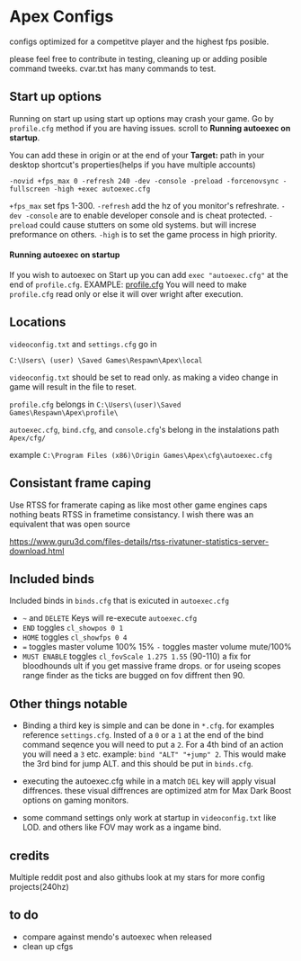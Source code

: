 # Apex Configs
configs optimized for a competitve player and the highest fps posible.

please feel free to contribute in testing, cleaning up or adding posible command tweeks. cvar.txt has many commands to test.

## Start up options
Running on start up using start up options may crash your game. Go by ```profile.cfg``` method if you are having issues. scroll to **Running autoexec on startup**.

You can add these in origin or at the end of your **Target:** path in your desktop shortcut's properties(helps if you have multiple accounts)

```-novid +fps_max 0 -refresh 240 -dev -console -preload -forcenovsync -fullscreen -high +exec autoexec.cfg```

```+fps_max``` set fps 1-300.
```-refresh``` add the hz of you monitor's refreshrate.
```-dev -console``` are to enable developer console and is cheat protected.
```-preload``` could cause stutters on some old systems. but will increse preformance on others.
```-high``` is to set the game process in high priority.

#### Running autoexec on startup

If you wish to autoexec on Start up you can add ```exec "autoexec.cfg"``` at the end of ```profile.cfg```. EXAMPLE: [profile.cfg](https://raw.githubusercontent.com/240hz/ApexConfigs/master/profile.cfg) You will need to make ```profile.cfg``` read only or else it will over wright after execution. 


## Locations

```videoconfig.txt``` and ```settings.cfg``` go in 

```C:\Users\ (user) \Saved Games\Respawn\Apex\local```

```videoconfig.txt``` should be set to read only. as making a video change in game will result in the file to reset.

```profile.cfg``` belongs in ```C:\Users\(user)\Saved Games\Respawn\Apex\profile\``` 

```autoexec.cfg```,   ```bind.cfg```, and ```console.cfg```'s belong in the instalations path ```Apex/cfg/```

example ```C:\Program Files (x86)\Origin Games\Apex\cfg\autoexec.cfg```

## Consistant frame caping

Use RTSS for framerate caping as like most other game engines caps nothing beats RTSS in frametime consistancy. I wish there was an equivalent that was open source

https://www.guru3d.com/files-details/rtss-rivatuner-statistics-server-download.html

## Included binds

Included binds in ```binds.cfg``` that is exicuted in ```autoexec.cfg```

 - ```~``` and ```DELETE``` Keys will re-execute ```autoexec.cfg```
 - ```END``` toggles ```cl_showpos 0 1```
 - ```HOME``` toggles ```cl_showfps 0 4```
 - ```=``` toggles master volume 100% 15% ```-``` toggles master volume mute/100%
 - ```MUST ENABLE``` toggles ```cl_fovScale 1.275 1.55``` (90-110) a fix for bloodhounds ult if you get massive frame drops. or for useing scopes range finder as the ticks are bugged on fov diffrent then 90.

## Other things notable 

- Binding a third key is simple and can be done in ```*.cfg```. for examples reference ```settings.cfg```. Insted of a ```0``` or a ```1``` at the end of the bind command seqence you will need to put a ```2```. For a 4th bind of an action you will need a ```3``` etc. example: ```bind "ALT" "+jump" 2```. This would make the 3rd bind for jump ALT. and this should be put in ```binds.cfg```.

- executing the autoexec.cfg while in a match ```DEL``` key will apply visual diffrences. these visual diffrences are optimized atm for Max Dark Boost options on gaming monitors.

- some command settings only work at startup in ```videoconfig.txt``` like LOD. and others like FOV may work as a ingame bind.

## credits
Multiple reddit post and also githubs look at my stars for more config projects(240hz)

## to do

- compare against mendo's autoexec when released
- clean up cfgs
